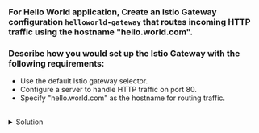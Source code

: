 
### For Hello World application, Create an Istio Gateway configuration `helloworld-gateway` that routes incoming HTTP traffic using the hostname "hello.world.com".

### Describe how you would set up the Istio Gateway with the following requirements:

* Use the default Istio gateway selector.
* Configure a server to handle HTTP traffic on port 80.
* Specify "hello.world.com" as the hostname for routing traffic.


<br>
<details><summary>Solution</summary>
<br>

```plain 
apiVersion: networking.istio.io/v1alpha3
kind: Gateway
metadata:
  name: helloworld-gateway
spec:
  selector:
    istio: ingressgateway # Use the default Istio gateway selector
  servers:
  - port:
      number: 80
      name: http
      protocol: HTTP
    hosts:
    - "hello.world.com"

kubectl apply -f filename.yaml
```{{}}

</details>